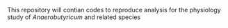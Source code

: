 This repository will contian codes to reproduce analysis for the physiology study of *Anaerobutyricum* and related species

